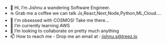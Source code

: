 - 👋 Hi, I’m Jishnu a wandering Software Engineer.
- ☕️ Grab me a coffee we can talk Js,React,Next,Node,Python,ML,Cloud....
- 🌌 I'm obsessed with COSMOS! Take me there... 
- 🌱 I’m currently learning AWS
- 💞️ I’m looking to collaborate on pretty much anything
- 📫 How to reach me - Drop me an email at : jishnu.s@treez.io

<!---
jishnu-s-treez/jishnu-s-treez is a ✨ special ✨ repository because its `README.md` (this file) appears on your GitHub profile.
You can click the Preview link to take a look at your changes.
--->
